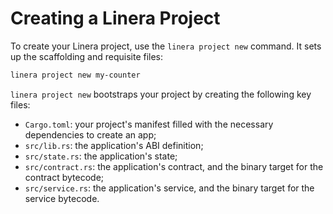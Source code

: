 # Creating a Linera Project

To create your Linera project, use the `linera project new` command. It sets up
the scaffolding and requisite files:

```bash
linera project new my-counter
```

`linera project new` bootstraps your project by creating the following key
files:

- `Cargo.toml`: your project's manifest filled with the necessary dependencies
  to create an app;
- `src/lib.rs`: the application's ABI definition;
- `src/state.rs`: the application's state;
- `src/contract.rs`: the application's contract, and the binary target for the
  contract bytecode;
- `src/service.rs`: the application's service, and the binary target for the
  service bytecode.
